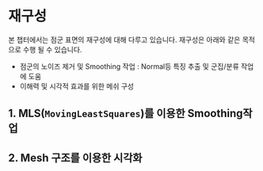 # 재구성 

본 챕터에서는 점군 표면의 재구성에 대해 다루고 있습니다. 재구성은 아래와 같은 목적으로 수행 될 수 있습니다. 
- 점군의 노이즈 제거 및 Smoothing 작업 : Normal등 특징 추출 및 군집/분류 작업에 도움 
- 이해력 및 시각적 효과를 위한 메쉬 구성 



## 1. MLS(`MovingLeastSquares`)를 이용한 Smoothing작업 





## 2. Mesh 구조를 이용한 시각화 